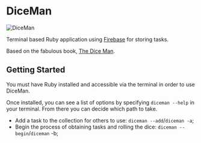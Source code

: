 DiceMan
=======

<img src="http://us.cdn2.123rf.com/168nwm/ivzfoto/ivzfoto0901/ivzfoto090100031/4231200-red-translucent-dice-isolated-on-white-background.jpg" alt="DiceMan" />

Terminal based Ruby application using <a href="https://www.firebase.com/" target="_blank">Firebase</a> for storing tasks.

Based on the fabulous book, <a href="http://www.amazon.co.uk/The-Dice-Man-Luke-Rhinehart/dp/0006513905/ref=sr_1_1?ie=UTF8&qid=1389916912&sr=8-1&keywords=diceman" target="_blank">The Dice Man</a>.

Getting Started
-------

You must have Ruby installed and accessible via the terminal in order to use DiceMan.

Once installed, you can see a list of options by specifying `diceman --help` in your terminal. From there you can decide which path to take.

* Add a task to the collection for others to use: `diceman --add`/`diceman -a`;
* Begin the process of obtaining tasks and rolling the dice: `diceman --begin`/`diceman` -b;
